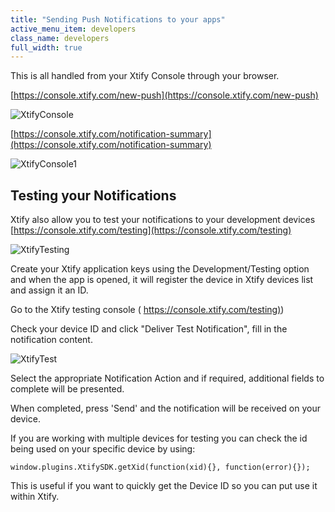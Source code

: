 ```yaml
---
title: "Sending Push Notifications to your apps"
active_menu_item: developers
class_name: developers
full_width: true
---
```



This is all handled from your Xtify Console through your browser.

[https://console.xtify.com/new-push](https://console.xtify.com/new-push)

![XtifyConsole](/img/docs/xtifyconsole.zoom59.png)

[https://console.xtify.com/notification-summary](https://console.xtify.com/notification-summary)

![XtifyConsole1](/img/docs/xtifyconsole1.zoom59.png)

## Testing your Notifications

Xtify also allow you to test your notifications to your development devices [https://console.xtify.com/testing](https://console.xtify.com/testing)

![XtifyTesting](/img/docs/xtifytesting.zoom62.png)

Create your Xtify application keys using the Development/Testing option and when the app is opened, it will register the device in Xtify devices list and assign it an ID.

Go to the Xtify testing console ( [https://console.xtify.com/testing)](https://console.xtify.com/testing))

Check your device ID and click "Deliver Test Notification", fill in the notification content.

![XtifyTest](/img/docs/xtifytest.zoom64.png)

Select the appropriate Notification Action and if required, additional fields to complete will be presented.

When completed, press 'Send' and the notification will be received on your device.

If you are working with multiple devices for testing you can check the id being used on your specific device by using:

    window.plugins.XtifySDK.getXid(function(xid){}, function(error){});
   

This is useful if you want to quickly get the Device ID so you can put use it within Xtify.

